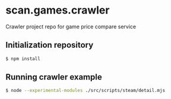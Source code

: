 # scan.games.crawler
Crawler project repo for game price compare service

## Initialization repository
```bash
$ npm install
```

## Running crawler example
```bash
$ node --experimental-modules ./src/scripts/steam/detail.mjs
```
